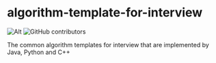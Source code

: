 # algorithm-template-for-interview

![Alt](https://img.shields.io/github/stars/liaolushen/algorithm-template-for-interview)
![GitHub contributors](https://img.shields.io/github/contributors/liaolushen/algorithm-template-for-interview)

The common algorithm templates for interview that are implemented by Java, Python and C++
